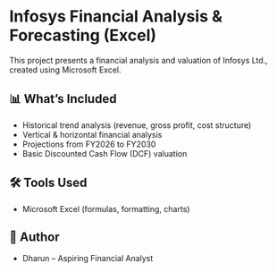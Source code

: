 # Infosys Financial Analysis & Forecasting (Excel)

This project presents a financial analysis and valuation of Infosys Ltd., created using Microsoft Excel.

## 📊 What’s Included
- Historical trend analysis (revenue, gross profit, cost structure)
- Vertical & horizontal financial analysis
- Projections from FY2026 to FY2030
- Basic Discounted Cash Flow (DCF) valuation

## 🛠 Tools Used
- Microsoft Excel (formulas, formatting, charts)

## 👤 Author
- Dharun – Aspiring Financial Analyst
